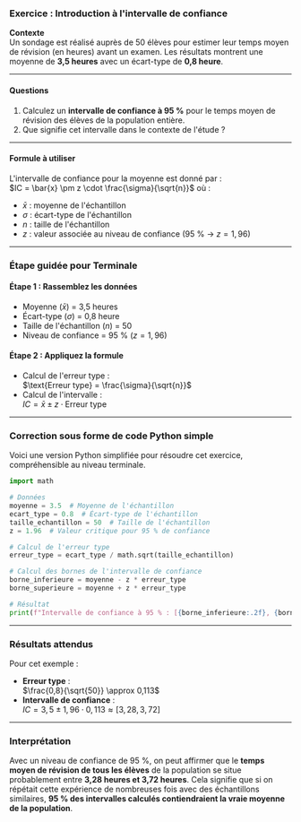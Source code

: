 ### Exercice : Introduction à l'intervalle de confiance

**Contexte**  
Un sondage est réalisé auprès de 50 élèves pour estimer leur temps moyen de révision (en heures) avant un examen. Les résultats montrent une moyenne de **3,5 heures** avec un écart-type de **0,8 heure**.

---

#### Questions

1. Calculez un **intervalle de confiance à 95 %** pour le temps moyen de révision des élèves de la population entière.  
2. Que signifie cet intervalle dans le contexte de l'étude ?

---

#### Formule à utiliser

L'intervalle de confiance pour la moyenne est donné par :  
$IC = \bar{x} \pm z \cdot \frac{\sigma}{\sqrt{n}}$
où :  
- $\bar{x}$ : moyenne de l'échantillon  
- $\sigma$ : écart-type de l'échantillon  
- $n$ : taille de l'échantillon  
- $z$ : valeur associée au niveau de confiance (95 % → $z = 1,96$)  

---

### Étape guidée pour Terminale  

#### Étape 1 : Rassemblez les données
- Moyenne ($\bar{x}$) = 3,5 heures  
- Écart-type ($\sigma$) = 0,8 heure  
- Taille de l'échantillon ($n$) = 50  
- Niveau de confiance = 95 % ($z = 1,96$)  

#### Étape 2 : Appliquez la formule
- Calcul de l'erreur type :  
$\text{Erreur type} = \frac{\sigma}{\sqrt{n}}$  
- Calcul de l'intervalle :  
  $IC = \bar{x} \pm z \cdot \text{Erreur type}$  

---

### Correction sous forme de code Python simple

Voici une version Python simplifiée pour résoudre cet exercice, compréhensible au niveau terminale.

```python
import math

# Données
moyenne = 3.5  # Moyenne de l'échantillon
ecart_type = 0.8  # Écart-type de l'échantillon
taille_echantillon = 50  # Taille de l'échantillon
z = 1.96  # Valeur critique pour 95 % de confiance

# Calcul de l'erreur type
erreur_type = ecart_type / math.sqrt(taille_echantillon)

# Calcul des bornes de l'intervalle de confiance
borne_inferieure = moyenne - z * erreur_type
borne_superieure = moyenne + z * erreur_type

# Résultat
print(f"Intervalle de confiance à 95 % : [{borne_inferieure:.2f}, {borne_superieure:.2f}] heures")
```

---

### Résultats attendus
Pour cet exemple :  
- **Erreur type** :  
$\frac{0,8}{\sqrt{50}} \approx 0,113$
- **Intervalle de confiance** :  
$IC = 3,5 \pm 1,96 \cdot 0,113 \approx [3,28, 3,72]$

---

### Interprétation

Avec un niveau de confiance de 95 %, on peut affirmer que le **temps moyen de révision de tous les élèves** de la population se situe probablement entre **3,28 heures et 3,72 heures**. Cela signifie que si on répétait cette expérience de nombreuses fois avec des échantillons similaires, **95 % des intervalles calculés contiendraient la vraie moyenne de la population**.
